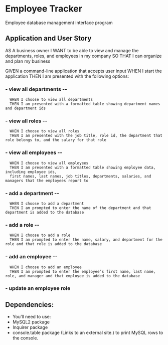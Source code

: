 # Employee Tracker
Employee database management interface program

## Application and User Story
AS A business owner
I WANT to be able to view and manage the departments, roles, and employees in my company
SO THAT I can organize and plan my business

GIVEN a command-line application that accepts user input
WHEN I start the application
THEN I am presented with the following options:
  
  ### - view all departments -- 
      WHEN I choose to view all departments
      THEN I am presented with a formatted table showing department names and department ids
  
  ### - view all roles --
      WHEN I choose to view all roles
      THEN I am presented with the job title, role id, the department that role belongs to, and the salary for that role
  
  ### - view all employees --
      WHEN I choose to view all employees
      THEN I am presented with a formatted table showing employee data, including employee ids,
      first names, last names, job titles, departments, salaries, and managers that the employees report to
      
  ### - add a department -- 
      WHEN I choose to add a department
      THEN I am prompted to enter the name of the department and that department is added to the database
  
  ### - add a role --
      WHEN I choose to add a role
      THEN I am prompted to enter the name, salary, and department for the role and that role is added to the database
      
  ### - add an employee --
      WHEN I choose to add an employee
      THEN I am prompted to enter the employee’s first name, last name, role, and manager and that employee is added to the database

  ### - update an employee role


## Dependencies:
- You’ll need to use:
- MySQL2 package
- Inquirer package
- console.table package (Links to an external site.) to print MySQL rows to the console.

